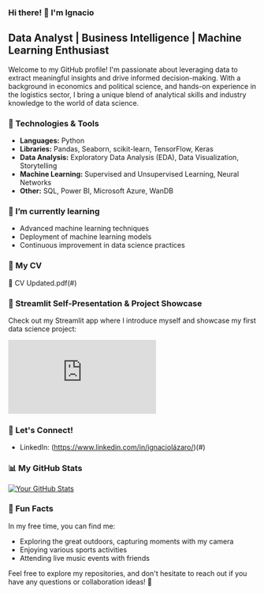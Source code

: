 

### Hi there! 👋 I'm Ignacio

## Data Analyst | Business Intelligence | Machine Learning Enthusiast

Welcome to my GitHub profile! I'm passionate about leveraging data to extract meaningful insights and drive informed decision-making. With a background in economics and political science, and hands-on experience in the logistics sector, I bring a unique blend of analytical skills and industry knowledge to the world of data science.

### 🔧 Technologies & Tools

- **Languages:** Python
- **Libraries:** Pandas, Seaborn, scikit-learn, TensorFlow, Keras
- **Data Analysis:** Exploratory Data Analysis (EDA), Data Visualization, Storytelling
- **Machine Learning:** Supervised and Unsupervised Learning, Neural Networks
- **Other:** SQL, Power BI, Microsoft Azure, WanDB

### 🌱 I’m currently learning

- Advanced machine learning techniques
- Deployment of machine learning models
- Continuous improvement in data science practices

### 📄 My CV

📎 CV Updated.pdf(#)

### 🚀 Streamlit Self-Presentation & Project Showcase

Check out my Streamlit app where I introduce myself and showcase my first data science project:

[![Streamlit App](https://share.streamlit.io/yourusername/your-streamlit-app/main/app.py)](https://share.streamlit.io/yourusername/your-streamlit-app/main/app.py)


### 🤝 Let's Connect!

- LinkedIn: (https://www.linkedin.com/in/ignaciolázaro/)(#)


### 📊 My GitHub Stats

[![Your GitHub Stats](https://github-readme-stats.vercel.app/api?username=ignalazaro&show_icons=true&hide=issues&hide_title=true&count_private=true&theme=radical)](https://github.com/ignalazaro)

### 🎉 Fun Facts

In my free time, you can find me:
- Exploring the great outdoors, capturing moments with my camera
- Enjoying various sports activities
- Attending live music events with friends

Feel free to explore my repositories, and don't hesitate to reach out if you have any questions or collaboration ideas! 🚀

